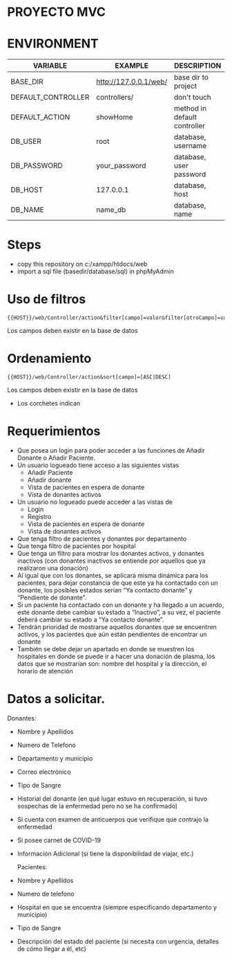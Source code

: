 # PROYECTO MVC

# ENVIRONMENT
 VARIABLE | EXAMPLE | DESCRIPTION 
----------|---------|------------  
BASE_DIR  | http://127.0.0.1/web/ | base dir to project
DEFAULT_CONTROLLER | controllers/ | don't touch
DEFAULT_ACTION | showHome | method in default controller
DB_USER | root | database, username 
DB_PASSWORD | your_password | database, user password
DB_HOST | 127.0.0.1 | database, host
DB_NAME | name_db | database, name

# Steps
* copy this repository on c:/xampp/htdocs/web
* import a sql file (basedir/database/sql) in phpMyAdmin

# Uso de filtros

```http
{{HOST}}/web/Controller/action&filter[campo]=valor&filter[otroCampo]=valor
```
Los campos deben existir en la base de datos

# Ordenamiento

```http
{{HOST}}/web/Controller/action&sort[campo]=[ASC|DESC]
```

Los campos deben existir en la base de datos
- Los corchetes indican

# Requerimientos

- Que posea un login para poder acceder a las funciones de Añadir Donante o Añadir Paciente.
- Un usuario logueado tiene acceso a las siguientes vistas
   - Añadir Paciente
   - Añadir donante
   - Vista de pacientes en espera de donante
   - Vista de donantes activos
- Un usuario no logueado puede acceder a las vistas de
   - Login
   - Registro
   - Vista de pacientes en espera de donante
   - Vista de donantes activos
- Que tenga filtro de pacientes y donantes por departamento
- Que tenga filtro de pacientes por hospital
- Que tenga un filtro para mostrar los donantes activos, y donantes inactivos (con donantes inactivos se entiende por aquellos que ya realizaron una donación)
- Al igual que con los donantes, se aplicará misma dinámica para los pacientes, para dejar constancia de que este ya ha contactado con un donante, los posibles estados serían “Ya contacto donante” y “Pendiente de donante”.
- Si un paciente ha contactado con un donante y ha llegado a un acuerdo, este donante debe cambiar su estado a “Inactivo”, a su vez, el paciente deberá cambiar su estado a “Ya contacto donante”.
- Tendrán prioridad de mostrarse aquellos donantes que se encuentren activos, y los pacientes que aún están pendientes de encontrar un donante
- También se debe dejar un apartado en donde se muestren los hospitales en donde se puede ir a hacer una donación de plasma, los datos que se mostrarían son: nombre del hospital y la dirección, el horario de atención

# Datos a solicitar.
   Donantes:
- Nombre y Apellidos
- Numero de Telefono
- Departamento y municipio
- Correo electrónico
- Tipo de Sangre
- Historial del donante (en qué lugar estuvo en recuperación, si tuvo sospechas de la enfermedad pero no se ha confirmado)
- Si cuenta con examen de anticuerpos que verifique que contrajo la enfermedad
- Si posee carnet de COVID-19
- Información Adicional (si tiene la disponibilidad de viajar, etc.)

  Pacientes:
- Nombre y Apellidos
- Numero de telefono
- Hospital en que se encuentra (siempre especificando departamento y municipio)
- Tipo de Sangre
- Descripción del estado del paciente (si necesita con urgencia, detalles de cómo llegar a él, etc)
